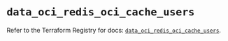 # `data_oci_redis_oci_cache_users`

Refer to the Terraform Registry for docs: [`data_oci_redis_oci_cache_users`](https://registry.terraform.io/providers/oracle/oci/7.19.0/docs/data-sources/redis_oci_cache_users).
